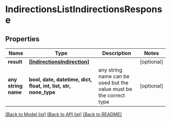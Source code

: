 # IndirectionsListIndirectionsResponse


## Properties
Name | Type | Description | Notes
------------ | ------------- | ------------- | -------------
**result** | [**[IndirectionsIndirection]**](IndirectionsIndirection.md) |  | [optional] 
**any string name** | **bool, date, datetime, dict, float, int, list, str, none_type** | any string name can be used but the value must be the correct type | [optional]

[[Back to Model list]](../README.md#documentation-for-models) [[Back to API list]](../README.md#documentation-for-api-endpoints) [[Back to README]](../README.md)



